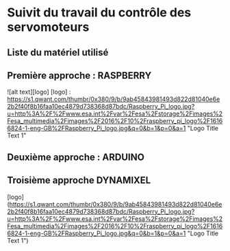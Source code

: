 # Suivit du travail du contrôle des servomoteurs 

## Liste du matériel utilisé   

## Première approche : RASPBERRY  
![alt text][logo]
[logo] : https://s1.qwant.com/thumbr/0x380/9/b/9ab45843981493d822d81040e6e2b2f40f8b16faa10ec4879d738368d87bdc/Raspberry_Pi_logo.jpg?u=http%3A%2F%2Fwww.esa.int%2Fvar%2Fesa%2Fstorage%2Fimages%2Fesa_multimedia%2Fimages%2F2016%2F10%2Fraspberry_pi_logo%2F16166824-1-eng-GB%2FRaspberry_Pi_logo.jpg&q=0&b=1&p=0&a=1 "Logo Title Text 1"
## Deuxième approche : ARDUINO 

## Troisième approche DYNAMIXEL 



[logo] (https://s1.qwant.com/thumbr/0x380/9/b/9ab45843981493d822d81040e6e2b2f40f8b16faa10ec4879d738368d87bdc/Raspberry_Pi_logo.jpg?u=http%3A%2F%2Fwww.esa.int%2Fvar%2Fesa%2Fstorage%2Fimages%2Fesa_multimedia%2Fimages%2F2016%2F10%2Fraspberry_pi_logo%2F16166824-1-eng-GB%2FRaspberry_Pi_logo.jpg&q=0&b=1&p=0&a=1 "Logo Title Text 1")
